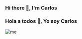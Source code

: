 ### Hi there 👋, I'm Carlos 
### Hola a todos 👋, Yo soy Carlos

![me](https://user-images.githubusercontent.com/78313652/180818248-2ab15972-2fb2-4543-9518-2ab05dbccb46.png)

<!--
**CarlosBazanta/CarlosBazanta** is a ✨ _special_ ✨ repository because its `README.md` (this file) appears on your GitHub profile.

Here are some ideas to get you started:

- 🔭 I’m currently working on ...
- 🌱 I’m currently learning ...
- 👯 I’m looking to collaborate on ...
- 🤔 I’m looking for help with ...
- 💬 Ask me about ...
- 📫 How to reach me: ...
- 😄 Pronouns: ...
- ⚡ Fun fact: ...
-->
